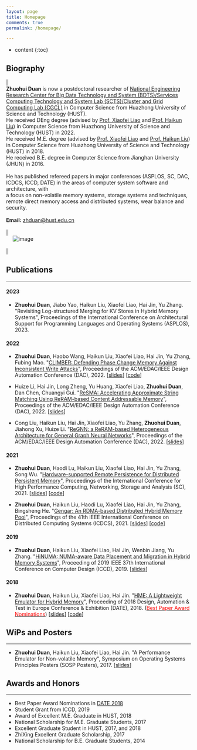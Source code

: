 ```yaml
---
layout: page
title: Homepage
comments: true
permalink: /homepage/

---
```


* content
{:toc}

 
## Biography

|<br> **Zhuohui Duan** is now a postdoctoral researcher of [National Engineering Research Center for Big Data Technology and System (BDTS)/Services Computing Technology and System Lab (SCTS)/Cluster and Grid Computing Lab (CGCL)](http://grid.hust.edu.cn/) in Computer Science from Huazhong University of Science and Technology (HUST). <br>He received DEng degree (advised by [Prof. Xiaofei Liao](http://faculty.hust.edu.cn/xfliao/zh_CN/index/1532409/list/index.htm) and [Prof. Haikun Liu](http://faculty.hust.edu.cn/liuhaikun/zh_CN/index.htm)) in Computer Science from Huazhong University of Science and Technology (HUST) in 2022. <br>He received M.E. degree (advised by [Prof. Xiaofei Liao](http://faculty.hust.edu.cn/xfliao/zh_CN/index/1532409/list/index.htm) and [Prof. Haikun Liu](http://faculty.hust.edu.cn/liuhaikun/zh_CN/index.htm)) in Computer Science from Huazhong University of Science and Technology (HUST) in 2018. <br>He received B.E. degree in Computer Science from Jianghan University (JHUN) in 2016. <br><br>He has published refereed papers in major conferences (ASPLOS, SC, DAC, ICDCS, ICCD, DATE) in the areas of computer system software and architecture, with <br>a focus on non-volatile memory systems, storage systems and techniques, remote direct memory access and distributed systems, wear balance and security.  <br><br>**Email:** <zhduan@hust.edu.cn>   <br> <br> | <br> &emsp; ![image](https://Gumi-presentation-by-Dzh.github.io/images/duan1.jpg) <br> <br> |


## Publications

---
#### 2023
* **Zhuohui Duan**, Jiabo Yao, Haikun Liu, Xiaofei Liao, Hai Jin, Yu Zhang. "Revisiting Log-structured Merging for KV Stores in Hybrid Memory Systems", Proceedings of the International Conference on Architectural Support for Programming Languages and Operating Systems (ASPLOS), 2023.

#### 2022
* **Zhuohui Duan**, Haobo Wang, Haikun Liu, Xiaofei Liao, Hai Jin, Yu Zhang, Fubing Mao. "[CLIMBER: Defending Phase Change Memory Against Inconsistent Write Attacks](https://dl.acm.org/doi/abs/10.1145/3489517.3530546)", Proceedings of the ACM/EDAC/IEEE Design Automation Conference (DAC), 2022. [[slides](https://dl.acm.org/doi/pdf/10.1145/3489517.3530546)] [[code](https://github.com/CGCL-codes/CLIMBER)]

* 	Huize Li, Hai Jin, Long Zheng, Yu Huang, Xiaofei Liao, **Zhuohui Duan**, Dan Chen, Chuangyi Gui. "[ReSMA: Accelerating Approximate String Matching Using ReRAM-based Content Addressable Memory](https://dl.acm.org/doi/abs/10.1145/3489517.3530559)", Proceedings of the ACM/EDAC/IEEE Design Automation Conference (DAC), 2022. [[slides](https://dl.acm.org/doi/pdf/10.1145/3489517.3530559)]

* 	Cong Liu, Haikun Liu, Hai Jin, Xiaofei Liao, Yu Zhang, **Zhuohui Duan**, Jiahong Xu, Huize Li. "[ReGNN: a ReRAM-based Heterogeneous Architecture for General Graph Neural Networks](https://dl.acm.org/doi/abs/10.1145/3489517.3530479)", Proceedings of the ACM/EDAC/IEEE Design Automation Conference (DAC), 2022. [[slides](https://dl.acm.org/doi/pdf/10.1145/3489517.3530479)]

#### 2021
* **Zhuohui Duan**, Haodi Lu, Haikun Liu, Xiaofei Liao, Hai Jin, Yu Zhang, Song Wu. "[Hardware-supported Remote Persistence for Distributed Persistent Memory](https://dl.acm.org/doi/abs/10.1145/3458817.3476194)", Proceedings of the International Conference for High Performance Computing, Networking, Storage and Analysis (SC), 2021. [[slides](https://dl.acm.org/doi/pdf/10.1145/3458817.3476194)] [[code](https://github.com/CGCL-codes/PRDMA)]

* **Zhuohui Duan**, Haikun Liu, Haodi Lu, Xiaofei Liao, Hai Jin, Yu Zhang, Bingsheng He. "[Gengar: An RDMA-based Distributed Hybrid Memory Pool](https://ieeexplore.ieee.org/abstract/document/9546450/)", Proceedings of the 41th IEEE International Conference on Distributed Computing Systems (ICDCS), 2021. [[slides](https://ieeexplore.ieee.org/stamp/stamp.jsp?tp=&arnumber=9546450)] [[code](https://github.com/CGCL-codes/gengar)]

#### 2019

* **Zhuohui Duan**, Haikun Liu, Xiaofei Liao, Hai Jin, Wenbin Jiang, Yu Zhang. "[HiNUMA: NUMA-aware Data Placement and Migration in Hybrid Memory Systems](https://ieeexplore.ieee.org/abstract/document/8988604)", Proceeding of 2019 IEEE 37th International Conference on Computer Design (ICCD), 2019. [[slides](https://ieeexplore.ieee.org/stamp/stamp.jsp?tp=&arnumber=8988604)]

#### 2018

* **Zhuohui Duan**, Haikun Liu, Xiaofei Liao, Hai Jin. "[HME: A Lightweight Emulator for Hybrid Memory](https://ieeexplore.ieee.org/abstract/document/8342227)", Proceeding of 2018 Design, Automation & Test in Europe Conference & Exhibition (DATE), 2018. ([<span style="color:red">Best Paper Award Nominations</span>](https://past.date-conference.com/proceedings-archive/2018/html/bestpaper.html)) [[slides](https://past.date-conference.com/proceedings-archive/2018/pdf/0731.pdf)] [[code](https://github.com/CGCL-codes/HME)]

## WiPs and Posters 

---

* **Zhuohui Duan**, Haikun Liu, Xiaofei Liao, Hai Jin. "A Performance Emulator for Non-volatile Memory", Symposium on Operating Systems Principles Posters (SOSP Posters), 2017. [[slides](https://sosp17posters.hotcrp.com/doc/sosp17posters-paper43.pdf)]


## Awards and Honors

---

*  Best Paper Award Nominations in [DATE 2018](https://past.date-conference.com/proceedings-archive/2018/html/bestpaper.html)
*  Student Grant from ICCD, 2019
*  Award of Excellent M.E. Graduate in HUST, 2018
*  National Scholarship for M.E. Graduate Students, 2017
*  Excellent Graduate Student in HUST, 2017, and 2018
*  ZhiXing Excellent Graduate Scholarship, 2017
*  National Scholarship for B.E. Graduate Students, 2014
